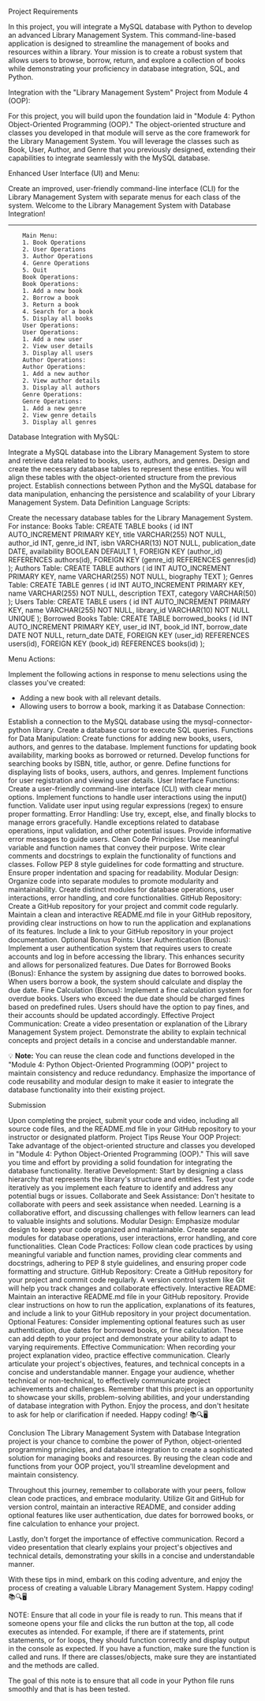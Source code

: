 Project Requirements

In this project, you will integrate a MySQL database with Python to develop an advanced Library Management System. This command-line-based application is designed to streamline the management of books and resources within a library. Your mission is to create a robust system that allows users to browse, borrow, return, and explore a collection of books while demonstrating your proficiency in database integration, SQL, and Python.

Integration with the "Library Management System" Project from Module 4 (OOP):

For this project, you will build upon the foundation laid in "Module 4: Python Object-Oriented Programming (OOP)." The object-oriented structure and classes you developed in that module will serve as the core framework for the Library Management System. You will leverage the classes such as Book, User, Author, and Genre that you previously designed, extending their capabilities to integrate seamlessly with the MySQL database.

Enhanced User Interface (UI) and Menu:

Create an improved, user-friendly command-line interface (CLI) for the Library Management System with separate menus for each class of the system.
Welcome to the Library Management System with Database Integration!
****
        Main Menu:
        1. Book Operations
        2. User Operations
        3. Author Operations
        4. Genre Operations
        5. Quit
        Book Operations:
        Book Operations:
        1. Add a new book
        2. Borrow a book
        3. Return a book
        4. Search for a book
        5. Display all books
        User Operations:
        User Operations:
        1. Add a new user
        2. View user details
        3. Display all users
        Author Operations:
        Author Operations:
        1. Add a new author
        2. View author details
        3. Display all authors
        Genre Operations:
        Genre Operations:
        1. Add a new genre
        2. View genre details
        3. Display all genres




Database Integration with MySQL:

Integrate a MySQL database into the Library Management System to store and retrieve data related to books, users, authors, and genres.
Design and create the necessary database tables to represent these entities. You will align these tables with the object-oriented structure from the previous project.
Establish connections between Python and the MySQL database for data manipulation, enhancing the persistence and scalability of your Library Management System.
Data Definition Language Scripts:

Create the necessary database tables for the Library Management System. For instance:
    Books Table:
    CREATE TABLE books (
        id INT AUTO_INCREMENT PRIMARY KEY,
        title VARCHAR(255) NOT NULL,
        author_id INT,
        genre_id INT,
        isbn VARCHAR(13) NOT NULL,
        publication_date DATE,
        availability BOOLEAN DEFAULT 1,
        FOREIGN KEY (author_id) REFERENCES authors(id),
        FOREIGN KEY (genre_id) REFERENCES genres(id)
    );
    Authors Table:
    CREATE TABLE authors (
        id INT AUTO_INCREMENT PRIMARY KEY,
        name VARCHAR(255) NOT NULL,
        biography TEXT
    );
    Genres Table:
    CREATE TABLE genres (
        id INT AUTO_INCREMENT PRIMARY KEY,
        name VARCHAR(255) NOT NULL,
        description TEXT,
        category VARCHAR(50)
    );
    Users Table:
    CREATE TABLE users (
        id INT AUTO_INCREMENT PRIMARY KEY,
        name VARCHAR(255) NOT NULL,
        library_id VARCHAR(10) NOT NULL UNIQUE
    );
    Borrowed Books Table:
    CREATE TABLE borrowed_books (
        id INT AUTO_INCREMENT PRIMARY KEY,
        user_id INT,
        book_id INT,
        borrow_date DATE NOT NULL,
        return_date DATE,
        FOREIGN KEY (user_id) REFERENCES users(id),
        FOREIGN KEY (book_id) REFERENCES books(id)
    );




Menu Actions:

Implement the following actions in response to menu selections using the classes you've created:
- Adding a new book with all relevant details.
- Allowing users to borrow a book, marking it as 
Database Connection:

Establish a connection to the MySQL database using the mysql-connector-python library.
Create a database cursor to execute SQL queries. 
Functions for Data Manipulation: Create functions for adding new books, users, authors, and genres to the database.
Implement functions for updating book availability, marking books as borrowed or returned.
Develop functions for searching books by ISBN, title, author, or genre.
Define functions for displaying lists of books, users, authors, and genres.
Implement functions for user registration and viewing user details. 
User Interface Functions: Create a user-friendly command-line interface (CLI) with clear menu options.
Implement functions to handle user interactions using the input() function.
Validate user input using regular expressions (regex) to ensure proper formatting. 
Error Handling: Use try, except, else, and finally blocks to manage errors gracefully.
Handle exceptions related to database operations, input validation, and other potential issues.
Provide informative error messages to guide users. 
Clean Code Principles: Use meaningful variable and function names that convey their purpose.
Write clear comments and docstrings to explain the functionality of functions and classes.
Follow PEP 8 style guidelines for code formatting and structure.
Ensure proper indentation and spacing for readability. 
Modular Design: Organize code into separate modules to promote modularity and maintainability.
Create distinct modules for database operations, user interactions, error handling, and core functionalities. 
GitHub Repository: Create a GitHub repository for your project and commit code regularly.
Maintain a clean and interactive README.md file in your GitHub repository, providing clear instructions on how to run the application and explanations of its features.
Include a link to your GitHub repository in your project documentation. 
Optional Bonus Points: User Authentication (Bonus): Implement a user authentication system that requires users to create accounts and log in before accessing the library. This enhances security and allows for personalized features.
Due Dates for Borrowed Books (Bonus): Enhance the system by assigning due dates to borrowed books. When users borrow a book, the system should calculate and display the due date.
Fine Calculation (Bonus): Implement a fine calculation system for overdue books. Users who exceed the due date should be charged fines based on predefined rules. Users should have the option to pay fines, and their accounts should be updated accordingly. 
Effective Project Communication: Create a video presentation or explanation of the Library Management System project.
Demonstrate the ability to explain technical concepts and project details in a concise and understandable manner.


💡 **Note:** You can reuse the clean code and functions developed in the "Module 4: Python Object-Oriented Programming (OOP)" project to maintain consistency and reduce redundancy. Emphasize the importance of code reusability and modular design to make it easier to integrate the database functionality into their existing project.

Submission

Upon completing the project, submit your code and video, including all source code files, and the README.md file in your GitHub repository to your instructor or designated platform.
Project Tips
Reuse Your OOP Project: Take advantage of the object-oriented structure and classes you developed in "Module 4: Python Object-Oriented Programming (OOP)." This will save you time and effort by providing a solid foundation for integrating the database functionality.
Iterative Development: Start by designing a class hierarchy that represents the library's structure and entities. Test your code iteratively as you implement each feature to identify and address any potential bugs or issues.
Collaborate and Seek Assistance: Don't hesitate to collaborate with peers and seek assistance when needed. Learning is a collaborative effort, and discussing challenges with fellow learners can lead to valuable insights and solutions.
Modular Design: Emphasize modular design to keep your code organized and maintainable. Create separate modules for database operations, user interactions, error handling, and core functionalities.
Clean Code Practices: Follow clean code practices by using meaningful variable and function names, providing clear comments and docstrings, adhering to PEP 8 style guidelines, and ensuring proper code formatting and structure.
GitHub Repository: Create a GitHub repository for your project and commit code regularly. A version control system like Git will help you track changes and collaborate effectively.
Interactive README: Maintain an interactive README.md file in your GitHub repository. Provide clear instructions on how to run the application, explanations of its features, and include a link to your GitHub repository in your project documentation.
Optional Features: Consider implementing optional features such as user authentication, due dates for borrowed books, or fine calculation. These can add depth to your project and demonstrate your ability to adapt to varying requirements.
Effective Communication: When recording your project explanation video, practice effective communication. Clearly articulate your project's objectives, features, and technical concepts in a concise and understandable manner. Engage your audience, whether technical or non-technical, to effectively communicate project achievements and challenges.
Remember that this project is an opportunity to showcase your skills, problem-solving abilities, and your understanding of database integration with Python. Enjoy the process, and don't hesitate to ask for help or clarification if needed. Happy coding! 📚🔍🖥️

Conclusion
The Library Management System with Database Integration project is your chance to combine the power of Python, object-oriented programming principles, and database integration to create a sophisticated solution for managing books and resources. By reusing the clean code and functions from your OOP project, you'll streamline development and maintain consistency.

Throughout this journey, remember to collaborate with your peers, follow clean code practices, and embrace modularity. Utilize Git and GitHub for version control, maintain an interactive README, and consider adding optional features like user authentication, due dates for borrowed books, or fine calculation to enhance your project.

Lastly, don't forget the importance of effective communication. Record a video presentation that clearly explains your project's objectives and technical details, demonstrating your skills in a concise and understandable manner.

With these tips in mind, embark on this coding adventure, and enjoy the process of creating a valuable Library Management System. Happy coding! 📚🔍🖥️

NOTE: Ensure that all code in your file is ready to run. This means that if someone opens your file and clicks the run button at the top, all code executes as intended. For example, if there are if statements, print statements, or for loops, they should function correctly and display output in the console as expected. If you have a function, make sure the function is called and runs. If there are classes/objects, make sure they are instantiated and the methods are called.

The goal of this note is to ensure that all code in your Python file runs smoothly and that is has been tested.